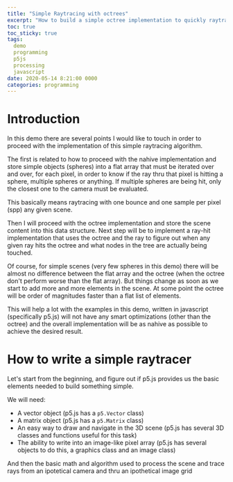 ```yaml
---
title: "Simple Raytracing with octrees"
excerpt: "How to build a simple octree implementation to quickly raytrace a (complex) scene."
toc: true
toc_sticky: true
tags: 
  demo
  programming
  p5js
  processing
  javascript
date: 2020-05-14 8:21:00 0000
categories: programming
---
```

# Introduction
In this demo there are several points I would like to touch in order to proceed with the implementation of this simple raytracing algorithm.

The first is related to how to proceed with the nahive implementation and store simple objects (spheres) into a flat array that must be iterated over and over, for each pixel, in order to know if the ray thru that pixel is hitting a sphere, multiple spheres or anything.
If multiple spheres are being hit, only the closest one to the camera must be evaluated.

This basically means raytracing with one bounce and one sample per pixel (spp) any given scene.

Then I will proceed with the octree implementation and store the scene content into this data structure.
Next step will be to implement a ray-hit implementation that uses the octree and the ray to figure out when any given ray hits the octree and what nodes in the tree are actually being touched.

Of course, for simple scenes (very few spheres in this demo) there will be almost no difference between the flat array and the octree (when the octree don't perform worse than the flat array).
But things change as soon as we start to add more and more elements in the scene. At some point the octree will be order of magnitudes faster than a flat list of elements.

This will help a lot with the examples in this demo, written in javascript (specifically p5.js) will not have any smart optimizations (other than the octree) and the overall implementation will be as nahive as possible to achieve the desired result.

# How to write a simple raytracer
Let's start from the beginning, and figure out if p5.js provides us the basic elements needed to build something simple.

We will need:
- A vector object (p5.js has a `p5.Vector` class)
- A matrix object (p5.js has a `p5.Matrix` class)
- An easy way to draw and navigate in the 3D scene (p5.js has several 3D classes and functions useful for this task)
- The ability to write into an image-like pixel array (p5.js has several objects to do this, a graphics class and an image class)

And then the basic math and algorithm used to process the scene and trace rays from an ipotetical camera and thru an ipothetical image grid
